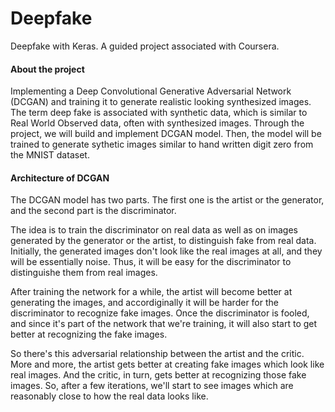 # Deepfake
Deepfake with Keras. A guided project associated with Coursera.

#### About the project
Implementing a Deep Convolutional Generative Adversarial Network (DCGAN) and training it to generate realistic looking synthesized images. 
The term deep fake is associated with synthetic data, which is similar to Real World Observed data, often with synthesized images.
Through the project, we will build and implement DCGAN model. Then, the model will be trained to generate sythetic images similar to hand written digit zero from the MNIST dataset.

#### Architecture of DCGAN
The DCGAN model has two parts. The first one is the artist or the generator, and the second part is the discriminator. 

The idea is to train the discriminator on real data as well as on images generated by the generator or the artist, to distinguish fake from real data. Initially, the generated images don't look like the real images at all, and they will be essentially noise. Thus, it will be easy for the discriminator to distinguishe them from real images.

After training the network for a while, the artist will become better at generating the images, and accordiginally it will be harder for the discriminator to recognize fake images. Once the discriminator is fooled, and since it's part of the network that we're training, it will also start to get better at recognizing the fake images.

So there's this adversarial relationship between the artist and the critic. More and more, the artist gets better at creating fake images which look like real images. And the critic, in turn, gets better at recognizing those fake images. So, after a few iterations, we'll start to see images which are reasonably close to how the real data looks like.
